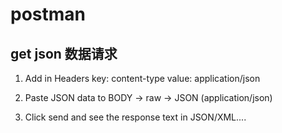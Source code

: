 # postman

## get json 数据请求

1. Add in Headers
   key: content-type
   value: application/json
2. Paste JSON data to BODY -> raw -> JSON (application/json)

3. Click send and see the response text in JSON/XML....
